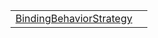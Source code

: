 |                                                                                                                           |     |
| ------------------------------------------------------------------------------------------------------------------------- | --- |
| [BindingBehaviorStrategy](https://hamedfathi.gitbook.io/aurelia-2-doc-api/runtime/resources/enum/bindingbehaviorstrategy) |     |